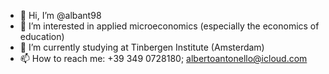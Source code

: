 - 👋 Hi, I’m @albant98
- 👀 I’m interested in applied microeconomics (especially the economics of education)
- 🌱 I’m currently studying at Tinbergen Institute (Amsterdam)
- 📫 How to reach me: +39 349 0728180; albertoantonello@icloud.com

<!---
albant98/albant98 is a ✨ special ✨ repository because its `README.md` (this file) appears on your GitHub profile.
You can click the Preview link to take a look at your changes.
--->
